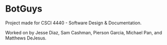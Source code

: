 # BotGuys
Project made for CSCI 4440 - Software Design &amp; Documentation.

Worked on by Jesse Diaz, Sam Cashman, Pierson Garcia, Michael Pan, and Matthews DeJesus.
